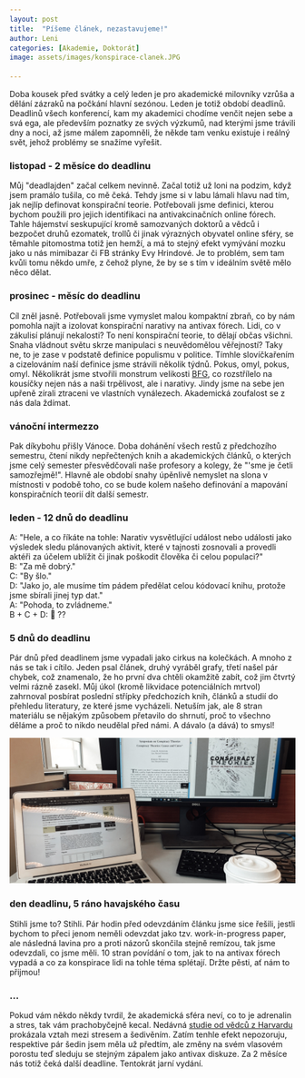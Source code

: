 ```yaml
---
layout: post
title:  "Píšeme článek, nezastavujeme!"
author: Leni
categories: [Akademie, Doktorát]
image: assets/images/konspirace-clanek.JPG

---
```


Doba kousek před svátky a celý leden je pro akademické milovníky vzrůša a dělání zázraků na počkání hlavní sezónou. Leden je totiž období deadlinů. Deadlinů všech konferencí, kam my akademici chodíme venčit nejen sebe a svá ega, ale především poznatky ze svých výzkumů, nad kterými jsme trávili dny a noci, až jsme málem zapomněli, že někde tam venku existuje i reálný svět, jehož problémy se snažíme vyřešit.

### listopad - 2 měsíce do deadlinu

Můj "deadlajden" začal celkem nevinně. Začal totiž už loni na podzim, když jsem pramálo tušila, co mě čeká. Tehdy jsme si v labu lámali hlavu nad tím, jak nejlíp definovat konspirační teorie. Potřebovali jsme definici, kterou bychom použili pro jejich identifikaci na antivakcinačních online fórech. Tahle hájemství seskupující kromě samozvaných doktorů a vědců i bezpočet druhů ezomatek, trollů či jinak výrazných obyvatel online sféry, se těmahle pitomostma totiž jen hemží, a má to stejný efekt vymývání mozku jako u nás mimibazar či FB stránky Evy Hrindové. Je to problém, sem tam kvůli tomu někdo umře, z čehož plyne, že by se s tím v ideálním světě mělo něco dělat.

### prosinec - měsíc do deadlinu
Cíl zněl jasně. Potřebovali jsme vymyslet malou kompaktní zbraň, co by nám pomohla najít a izolovat konspirační narativy na antivax fórech. Lidi, co v zákulisí plánují nekalosti? To není konspirační teorie, to dělají občas všichni. Snaha vládnout světu skrze manipulaci s neuvědomělou věřejností? Taky ne, to je zase v podstatě definice populismu v politice. Tímhle slovíčkařením a cizelováním naší definice jsme strávili několik týdnů. Pokus, omyl, pokus, omyl. Několikrát jsme stvořili monstrum velikosti <a href="https://en.wikipedia.org/wiki/BFG_(weapon)">BFG</a>, co rozstřílelo na kousíčky nejen nás a naši trpělivost, ale i narativy. Jindy jsme na sebe jen upřeně zírali ztraceni ve vlastních vynálezech. Akademická zoufalost se z nás dala ždímat. 

### vánoční intermezzo
Pak díkybohu přišly Vánoce. Doba dohánění všech restů z předchozího semestru, čtení nikdy nepřečtených knih a akademických článků, o kterých jsme celý semester přesvědčovali naše profesory a kolegy, že "'sme je četli samozřejmě!". Hlavně ale období snahy úpěnlivě nemyslet na slona v místnosti v podobě toho, co se bude kolem našeho definování a mapování konspiračních teorií dít další semestr.

### leden - 12 dnů do deadlinu
A: "Hele, a co říkáte na tohle: Narativ vysvětlující událost nebo události jako výsledek sledu plánovaných aktivit, které v tajnosti zosnovali a provedli aktéři za účelem ublížit či jinak poškodit člověka či celou populaci?" <br>
B: "Za mě dobrý."<br>
C: "By šlo."<br>
D: "Jako jo, ale musíme tím pádem předělat celou kódovací knihu, protože jsme sbírali jinej typ dat."<br>
A: "Pohoda, to zvládneme."<br>
B + C + D: 👀 ??

### 5 dnů do deadlinu
Pár dnů před deadlinem jsme vypadali jako cirkus na kolečkách. A mnoho z nás se tak i cítilo. Jeden psal článek, druhý vyráběl grafy, třetí našel pár chybek, což znamenalo, že ho první dva chtěli okamžitě zabít, což jim čtvrtý velmi rázně zasekl. Můj úkol (kromě likvidace potenciálních mrtvol) zahrnoval posbírat poslední střípky předchozích knih, článků a studií do přehledu literatury, ze které jsme vycházeli. Netuším jak, ale 8 stran materiálu se nějakým způsobem přetavilo do shrnutí, proč to všechno děláme a proč to nikdo neudělal před námi. A dávalo (a dává) to smysl!

<p align="center">
    <img src="/assets/images/konspirace-clanek.JPG" alt="A takhle já si tu žiju.">
</p>

### den deadlinu, 5 ráno havajského času
Stihli jsme to? Stihli. Pár hodin před odevzdáním článku jsme sice řešili, jestli bychom to přeci jenom neměli odevzdat jako tzv. work-in-progress paper, ale následná lavina pro a proti názorů skončila stejně remízou, tak jsme odevzdali, co jsme měli. 10 stran povídání o tom, jak to na antivax fórech vypadá a co za konspirace lidi na tohle téma splétají. Držte pěsti, ať nám to přijmou!

### ...
Pokud vám někdo někdy tvrdil, že akademická sféra neví, co to je adrenalin a stres, tak vám prachobyčejně kecal. Nedávná <a href="https://news.harvard.edu/gazette/story/2020/01/new-findings-suggest-how-stress-may-trigger-gray-hair/">studie od vědců z Harvardu</a> prokázala vztah mezi stresem a šedivěním. Zatím tenhle efekt nepozoruju, respektive pár šedin jsem měla už předtím, ale změny na svém vlasovém porostu teď sleduju se stejným zápalem jako antivax diskuze. Za 2 měsíce nás totiž čeká další deadline. Tentokrát jarní vydání.

